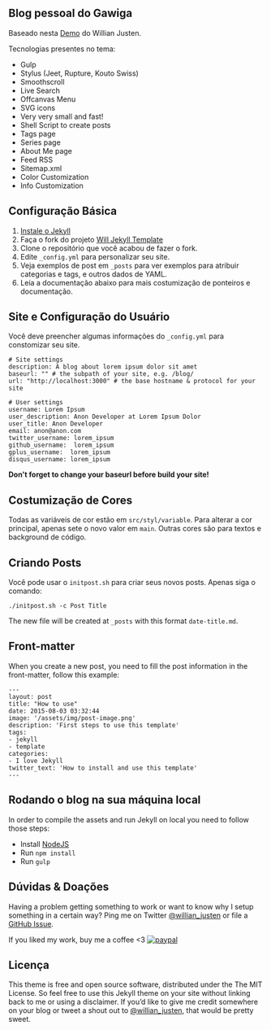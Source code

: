## Blog pessoal do Gawiga

Baseado nesta [Demo](http://willianjusten.com.br/will-jekyll-template) do Willian Justen.

Tecnologias presentes no tema:
- Gulp
- Stylus (Jeet, Rupture, Kouto Swiss)
- Smoothscroll
- Live Search
- Offcanvas Menu
- SVG icons
- Very very small and fast!
- Shell Script to create posts
- Tags page
- Series page
- About Me page
- Feed RSS
- Sitemap.xml
- Color Customization
- Info Customization

## Configuração Básica
1. [Instale o Jekyll](http://jekyllrb.com)
2. Faça o fork do projeto [Will Jekyll Template](https://github.com/willianjusten/will-jekyll-template/fork)
3. Clone o repositório que você acabou de fazer o fork.
4. Edite `_config.yml` para personalizar seu site.
5. Veja exemplos de post em `_posts` para ver exemplos para atribuir categorias e tags, e outros dados de YAML.
6. Leia a documentação abaixo para mais costumização de ponteiros e documentação.

## Site e Configuração do Usuário
Você deve preencher algumas informações do `_config.yml` para constomizar seu site.

```
# Site settings
description: A blog about lorem ipsum dolor sit amet
baseurl: "" # the subpath of your site, e.g. /blog/
url: "http://localhost:3000" # the base hostname & protocol for your site 

# User settings
username: Lorem Ipsum
user_description: Anon Developer at Lorem Ipsum Dolor
user_title: Anon Developer
email: anon@anon.com
twitter_username: lorem_ipsum
github_username:  lorem_ipsum
gplus_username:  lorem_ipsum
disqus_username: lorem_ipsum
```

**Don't forget to change your baseurl before build your site!**

## Costumização de Cores

Todas as variáveis de cor estão em `src/styl/variable`. Para alterar a cor principal, apenas sete o novo valor em `main`. Outras cores são para textos e background de código.

## Criando Posts

Você pode usar o `initpost.sh` para criar seus novos posts. Apenas siga o comando:

```
./initpost.sh -c Post Title
```

The new file will be created at `_posts` with this format `date-title.md`.

## Front-matter 

When you create a new post, you need to fill the post information in the front-matter, follow this example:

```
---
layout: post
title: "How to use"
date: 2015-08-03 03:32:44
image: '/assets/img/post-image.png'
description: 'First steps to use this template'
tags:
- jekyll 
- template 
categories:
- I love Jekyll
twitter_text: 'How to install and use this template'
---
```

## Rodando o blog na sua máquina local

In order to compile the assets and run Jekyll on local you need to follow those steps:

- Install [NodeJS](https://nodejs.org/)
- Run `npm install` 
- Run `gulp`

## Dúvidas & Doações

Having a problem getting something to work or want to know why I setup something in a certain way? Ping me on Twitter [@willian_justen](https://twitter.com/willian_justen) or file a [GitHub Issue](https://github.com/willianjusten/will-jekyll-template/issues/new).

If you liked my work, buy me a coffee <3
[![paypal](https://www.paypalobjects.com/en_US/i/btn/btn_donateCC_LG.gif)](https://www.paypal.com/cgi-bin/webscr?cmd=_s-xclick&hosted_button_id=UTMFZUHX6EUGE)

## Licença

This theme is free and open source software, distributed under the The MIT License. So feel free to use this Jekyll theme on your site without linking back to me or using a disclaimer. If you’d like to give me credit somewhere on your blog or tweet a shout out to [@willian_justen](https://twitter.com/willian_justen), that would be pretty sweet.
